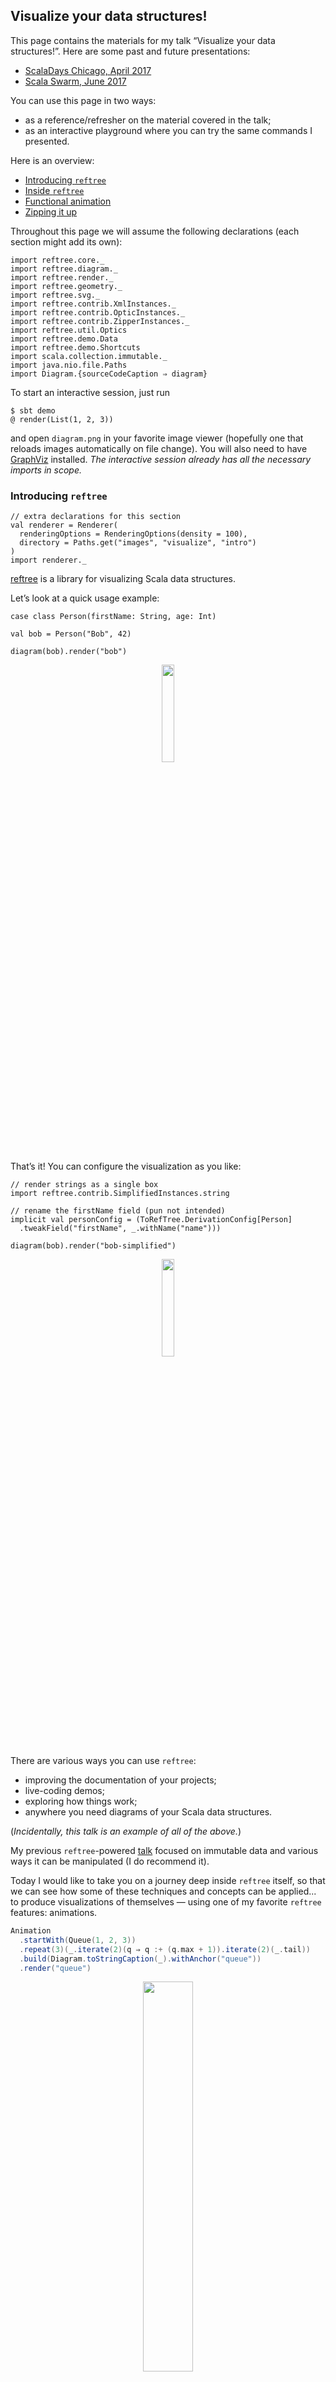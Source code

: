 ## Visualize your data structures!

This page contains the materials for my talk “Visualize your data structures!”.
Here are some past and future presentations:

* [ScalaDays Chicago, April 2017](http://event.scaladays.org/scaladays-chicago-2017#!#schedulePopupExtras-8067)
* [Scala Swarm, June 2017](http://scala-swarm.org/)

You can use this page in two ways:

* as a reference/refresher on the material covered in the talk;
* as an interactive playground where you can try the same commands I presented.

Here is an overview:

* [Introducing `reftree`](#introducing-reftree)
* [Inside `reftree`](#inside-reftree)
* [Functional animation](#functional-animation)
* [Zipping it up](#zipping-it-up)

Throughout this page we will assume the following
declarations (each section might add its own):

```tut:silent
import reftree.core._
import reftree.diagram._
import reftree.render._
import reftree.geometry._
import reftree.svg._
import reftree.contrib.XmlInstances._
import reftree.contrib.OpticInstances._
import reftree.contrib.ZipperInstances._
import reftree.util.Optics
import reftree.demo.Data
import reftree.demo.Shortcuts
import scala.collection.immutable._
import java.nio.file.Paths
import Diagram.{sourceCodeCaption ⇒ diagram}
```

To start an interactive session, just run

```
$ sbt demo
@ render(List(1, 2, 3))
```

and open `diagram.png` in your favorite image viewer (hopefully one that
reloads images automatically on file change). You will also need to have
[GraphViz](http://www.graphviz.org/) installed. *The interactive session
already has all the necessary imports in scope.*

### Introducing `reftree`

```tut:silent
// extra declarations for this section
val renderer = Renderer(
  renderingOptions = RenderingOptions(density = 100),
  directory = Paths.get("images", "visualize", "intro")
)
import renderer._
```

[reftree](https://stanch.github.io/reftree) is a library for visualizing Scala data structures.

Let’s look at a quick usage example:

```tut
case class Person(firstName: String, age: Int)

val bob = Person("Bob", 42)

diagram(bob).render("bob")
```

<p align="center"><img src="images/visualize/intro/bob.png" width="20%" /></p>

That’s it! You can configure the visualization as you like:

```tut
// render strings as a single box
import reftree.contrib.SimplifiedInstances.string

// rename the firstName field (pun not intended)
implicit val personConfig = (ToRefTree.DerivationConfig[Person]
  .tweakField("firstName", _.withName("name")))

diagram(bob).render("bob-simplified")
```

<p align="center"><img src="images/visualize/intro/bob-simplified.png" width="20%" /></p>

There are various ways you can use `reftree`:

* improving the documentation of your projects;
* live-coding demos;
* exploring how things work;
* anywhere you need diagrams of your Scala data structures.

(*Incidentally, this talk is an example of all of the above.*)

My previous `reftree`-powered [talk](immutability.md) focused on
immutable data and various ways it can be manipulated (I do recommend it).

Today I would like to take you on a journey deep inside `reftree` itself,
so that we can see how some of these techniques and concepts can be applied...
to produce visualizations of themselves — using one of my favorite `reftree`
features: animations.

```scala
Animation
  .startWith(Queue(1, 2, 3))
  .repeat(3)(_.iterate(2)(q ⇒ q :+ (q.max + 1)).iterate(2)(_.tail))
  .build(Diagram.toStringCaption(_).withAnchor("queue"))
  .render("queue")
```

<p align="center"><img src="images/immutability/data/queue.gif" width="40%" /></p>

### Inside `reftree`

```tut:silent
// extra declarations for this section
import reftree.contrib.SimplifiedInstances.{option, seq, list}

val renderer = Renderer(
  renderingOptions = RenderingOptions(density = 100),
  directory = Paths.get("images", "visualize", "inside")
)
import renderer._
```

First, we need to grasp the basics of `reftree`.

To visualize a value of some type `A`, `reftree` converts it into a data structure
called `RefTree` (surprise!), using a typeclass `ToRefTree[A]`.
For many Scala collections and case classes this is done automagically, using
[shapeless](https://github.com/milessabin/shapeless/wiki/Feature-overview:-shapeless-2.0.0#generic-representation-of-sealed-families-of-case-classes).
(*If you are curious about the magic, take a look at [this file](core/src/main/scala/reftree/core/GenericInstances.scala).*)

What does a `RefTree` look like? The best way to find out is to visualize a `RefTree`
of a `RefTree`!

```tut
diagram(bob.refTree).render("reftree")
```

<p align="center"><img src="images/visualize/inside/reftree.png" width="100%" /></p>

As you can see, it contains values (`Val`) and references (`Ref`).

How do we get from `RefTree` to an image though?
This is where [GraphViz](http://www.graphviz.org/) comes in.
From a `RefTree` we can obtain a graph definition that can be rendered by GraphViz:

```tut
Shortcuts.graph(bob)
```

Going even further, we can ask GraphViz for an [SVG](https://en.wikipedia.org/wiki/Scalable_Vector_Graphics) output:

```tut
Shortcuts.svg(bob)
```

At this point you might be guessing how we can use this as a basis for our animation approach.
Every state of a data structure will be a separate frame in the SVG format.
However, an animation consisting of these frames alone would be too jumpy.
We need to add intermediate frames to smoothly “morph” one frame into another.
With SVG being a vector format, this sounds simple.
We just have to individually morph different aspects of the image:

* graph node positions;
* graph edges and their shapes;
* colors;
* stroke thickness;
* transparency.

Ouch! A sane functional approach would definitely help here :)

### Functional animation

```tut:silent
// extra declarations for this section
val renderer = Renderer(
  renderingOptions = RenderingOptions(density = 100),
  directory = Paths.get("images", "visualize", "animation")
)
import renderer._
```

Let’s start by introducing an abstraction for morphing, or, in other words,
interpolating things of type `A`:

```scala
trait Interpolation[A] {
  def apply(left: A, right: A, time: Double): A
  def sample(left: A, right: A, n: Int, inclusive: Boolean = true): Seq[A]
}
```

(*If you are curious, [here is the actual implementation](core/src/main/scala/reftree/geometry/Interpolation.scala).*)

Once we have an instance of `Interpolation[xml.Node]`, we can generate
as many intermediate frames as we want! But how do we construct this instance?

Consider a lowly floating point number (it can represent an *x* coordinate of some element in our SVG, for example).
There is an obvious way to implement `Interpolation[Double]`, which `reftree` already defines as `Interpolation.double`:

```tut
val numbers = Interpolation.double.sample(0, 10, 5)

diagram(numbers).render("numbers")
```

<p align="center"><img src="images/visualize/animation/numbers.png" width="20%" /></p>

Now if you think about a point in 2D space, it’s just two numbers joined together:

```tut
val point = Point(0, 10)

diagram(point).render("point")
```

<p align="center"><img src="images/visualize/animation/point.png" width="15%" /></p>

Can we use the number interpolation to interpolate these two numbers?
To answer this question, let’s introduce more abstraction
(in a great tradition of functional programming).

A lens `Lens[A, B]` is something that can “focus” on a piece of data of type `B`
inside a data structure of type `A` and provide read-write access to it.
We will use the excellent [Monocle library](https://github.com/julien-truffaut/Monocle)
to create lenses and other optics along the way:

```tut
import monocle.macros.GenLens

val x = GenLens[Point](_.x)
val y = GenLens[Point](_.y)

(diagram(OpticFocus(x, point)).toNamespace("x") +
  diagram(OpticFocus(y, point)).toNamespace("y")).render("x+y")
```

<p align="center"><img src="images/visualize/animation/x+y.png" width="40%" /></p>

Lenses provide several methods to manipulate data:

```tut
x.get(point)
y.set(20)(point)
y.modify(_ + 20)(point)
```

If we can read and write each coordinate field, we can interpolate them separately
and update the point field by field.
We do this by piping `Interpolation.double` through `x` and `y` lenses
and combining the resulting interpolations:

```tut
val pointInterpolation = (
  x.interpolateWith(Interpolation.double) +
  y.interpolateWith(Interpolation.double))

val points = pointInterpolation.sample(Point(0, 0), Point(10, 20), 5)

diagram(points).render("points")
```

<p align="center"><img src="images/visualize/animation/points.png" width="80%" /></p>

Of course, `reftree` already defines this as `Point.interpolation`.

Using the same approach, we can build a polyline interpolator
(assuming the polylines being interpolated consist of equal number of points):

```tut
Data.polyline1
Data.polyline2

val polylineInterpolation = (GenLens[Polyline](_.points)
  .interpolateEachWith(Point.interpolation))

val polylines = polylineInterpolation.sample(Data.polyline1, Data.polyline2, 3)

diagram(polylines).render("polylines")
```

<p align="center"><img src="images/visualize/animation/polylines.png" width="85%" /></p>

We are finally ready to implement our first substantial interpolator: one that morphs graph edges.
*The following approach is inspired by Mike Bostock’s [path tween](https://bl.ocks.org/mbostock/3916621),
however `reftree` puts more emphasis on types and even includes its own
[SVG path parser and simplification algorithm](core/src/main/scala/reftree/geometry/Path.scala).*

The resulting animation should look like this:

<p align="center"><img src="images/visualize/animation/edges-100.gif" width="20%" /></p>

An edge is drawn with an [SVG path](https://developer.mozilla.org/en-US/docs/Web/SVG/Tutorial/Paths),
which consists of several commands, e.g. “move to”, “line to”, “bezier curve to”.
Here is a minimized SVG snippet for an actual edge:

```tut
Data.edge1

diagram(Data.edge1).render("edge")
```

<p align="center"><img src="images/visualize/animation/edge.png" width="80%" /></p>

As you can see, the commands themselves are given in the `d` attribute inside the `path` element
in a rather obscure format. Luckily, we have lenses and other optics at our disposal
to plumb through this mess.

First, let’s get to the `path` element. `reftree` implements a few things that will help us:
* an optic that focuses on an element deep inside XML or any other recursive data structure: `Optics.collectFirst`;
  it is actually an `Optional`, not a `Lens`, since the element might be missing;
* a basic CSS-like selector syntax: `sel"path"` is just a predicate that matches `<path>`.

```tut
val edgePathElement = Optics.collectFirst(sel"path")

diagram(OpticFocus(edgePathElement, Data.edge1)).render("edgePathElement")
```

<p align="center"><img src="images/visualize/animation/edgePathElement.png" width="80%" /></p>

Next, we need to “descend” to the `d` attribute. Here is where optics really shine:
we can compose `Optional[A, B]` with `Lens[B, C]` to get an `Optional[A, C]`:

```tut
val d = Optics.xmlAttr("d")
val edgePathString = edgePathElement composeLens d

diagram(OpticFocus(edgePathString, Data.edge1)).render("edgePathString")
```

<p align="center"><img src="images/visualize/animation/edgePathString.png" width="80%" /></p>

Next, we will use an isomorphism, another kind of optic, to view
the string as a nice case class:

```tut
Path.stringIso

val edgePath = edgePathString composeIso Path.stringIso

diagram(edgePath.getOption(Data.edge1)).render("edgePath")
```

<p align="center"><img src="images/visualize/animation/edgePath.png" width="85%" /></p>

And finally, another isomorphism takes us from a `Path` to its sampled representation
as a `Polyline`. (*Purists will say that this is not really an isomorphism because
it’s not reversible, but with a lot of points you can get pretty close ;)*)

```tut
Path.polylineIso(points = 4)

def edgePolyline(points: Int) = edgePath composeIso Path.polylineIso(points)

diagram(edgePolyline(4).getOption(Data.edge1)).render("edgePolyline")
```

<p align="center"><img src="images/visualize/animation/edgePolyline.png" width="100%" /></p>

Let’s interpolate!

```tut
def edgeInterpolation(points: Int) = edgePolyline(points).interpolateWith(Polyline.interpolation)

def edges(points: Int, frames: Int) = (Data.edge1 +:
  edgeInterpolation(points).sample(Data.edge1, Data.edge2, frames, inclusive = false) :+
  Data.edge2)

AnimatedGifRenderer.renderAnimatedGif(
  edges(4, 4),
  Paths.get("images", "visualize", "animation", "edges-4.gif"),
  RenderingOptions(density = 200),
  AnimationOptions(framesPerSecond = 1)
)

AnimatedGifRenderer.renderAnimatedGif(
  edges(100, 32),
  Paths.get("images", "visualize", "animation", "edges-100.gif"),
  RenderingOptions(density = 200),
  AnimationOptions(framesPerSecond = 8)
)
```

With 4 points and 4 frames:

<p align="center"><img src="images/visualize/animation/edges-4.gif" width="20%" /></p>

With 100 points and 32 frames:

<p align="center"><img src="images/visualize/animation/edges-100.gif" width="20%" /></p>

*Interpolating the entire image is left as an exercise for the reader,
although the impatient will find the complete implementation
[here](core/src/main/scala/reftree/svg/SvgGraphAnimation.scala).*

Notice that we never touched XML directly.
In fact, equipped with the same set of optics for another format or representation
([scala-js?](https://www.scala-js.org/)),
we would be able to operate on it without changing the code too much.
This goes to show the flexibility and usefulness of optics.

### Zipping it up

```tut:silent
// extra declarations for this section
val renderer = Renderer(
  renderingOptions = RenderingOptions(density = 100),
  directory = Paths.get("images", "visualize", "zippers")
)
import renderer._
```

In the previous section we saw `Optics.collectFirst` — an optic that is able to perform
modifications deep inside SVG. How do we go about implementing something like this,
or, more generally, how do we edit recursive data structures such as XML?

This solution is called a “Zipper”, and was introduced by Gérard Huet in 1997.
It consists of a “cursor” pointing to a location anywhere in a tree — “current focus”.
The cursor can be moved freely with operations like `moveDownLeft`, `moveRight`, `moveUp`, etc.
Current focus can be updated, deleted, or new nodes can be inserted to its left or right.
Zippers are immutable, and every operation returns a new Zipper.
All the changes made to the tree can be committed, yielding a new modified version of the original tree.

My [zipper library](https://github.com/stanch/zipper#zipper--an-implementation-of-huets-zipper)
provides a few useful movements and operations. Just like optics, it’s rather generic and flexible.
The zipper can operate on any type, as long as an instance of the `Unzip` typeclass is available,
which can be automatically derived in many cases.
(*Note that the derivation of `Unzip` for SVG can be found
[here](core/src/main/scala/reftree/svg/package.scala).*)

Consider a simple XML tree:

```tut
Data.simpleXml

diagram(Data.simpleXml).render("simpleXml")
```

<p align="center"><img src="images/visualize/zippers/simpleXml.png" width="80%" /></p>

When we wrap a Zipper around this tree, it does not look very interesting yet:

```tut
import zipper.Zipper

val zipper1 = Zipper(Data.simpleXml)

(diagram(Data.simpleXml) + diagram(zipper1)).render("zipper1")
```

<p align="center"><img src="images/visualize/zippers/zipper1.png" width="80%" /></p>

We can see that it just points to the original tree.
In this case the focus is the root of the tree, which has no siblings,
and the parent zipper does not exist, since we are at the top level.

To move down the tree, we “unzip” it, separating the child nodes into
the focused node and its left and right siblings:

```tut
val zipper2 = zipper1.moveDownLeft

(diagram(zipper1) + diagram(zipper2)).render("zipper1+2")
```

<p align="center"><img src="images/visualize/zippers/zipper1+2.png" width="80%" /></p>

The new Zipper links to the old one,
which will allow us to return to the root of the tree when we are done applying changes.
This link however prevents us from seeing the picture clearly.
Let’s look at the second zipper alone:

```tut
diagram(zipper2).render("zipper2b")
```

<p align="center"><img src="images/visualize/zippers/zipper2b.png" width="70%" /></p>

Great! We have `2` in focus and `3, 4, 5` as right siblings. What happens if we move right a bit?

```tut
val zipper3 = zipper2.moveRightBy(2)

diagram(zipper3).render("zipper3")
```

<p align="center"><img src="images/visualize/zippers/zipper3.png" width="70%" /></p>

This is interesting! Notice that the left siblings are “inverted”.
This allows to move left and right in constant time, because the sibling
adjacent to the focus is always at the head of the list.

This also allows us to insert new siblings easily:

```tut
val zipper4 = zipper3.insertLeft(<fruit/>)

diagram(zipper4).render("zipper4")
```

<p align="center"><img src="images/visualize/zippers/zipper4.png" width="70%" /></p>

And, as you might know, we can delete nodes and update the focus:

```tut
val zipper5 = zipper4.deleteAndMoveRight.set(<worm/>)

diagram(zipper5).render("zipper5")
```

<p align="center"><img src="images/visualize/zippers/zipper5.png" width="35%" /></p>

Finally, when we move up, the siblings at the current level are “zipped”
together and their parent node is updated:

```tut
val zipper6 = zipper5.moveUp

diagram(zipper6).render("zipper6")
```

<p align="center"><img src="images/visualize/zippers/zipper6.png" width="50%" /></p>

When we are done editing, the `.commit` shorthand can be used for going
all the way up (applying all the changes) and returning the focus.
Notice how all the unchanged nodes are shared between the old and the new XML.

```tut
val notSoSimpleXml = zipper6.commit

(diagram(Data.simpleXml) + diagram(notSoSimpleXml)).render("notSoSimpleXml")
```

<p align="center"><img src="images/visualize/zippers/notSoSimpleXml.png" width="100%" /></p>

*Using an XML zipper, a determined reader can easily implement advanced lenses,
such as `Optics.collectFirst`, `Optics.collectLeftByKey`, etc, all found
[here](core/src/main/scala/reftree/util/Optics.scala).*

To conclude, here is an animation of a zipper and the tree it operates on
(from my previous talk), produced (as we know now) not without zippers’ help:

<p align="center"><img src="images/immutability/zippers/tree+zipper.gif" /></p>

That’s all! Thank you for reading this far.
I hope you are leaving this page with some great `reftree` use-cases in mind :)
